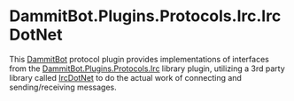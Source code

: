 ﻿# DammitBot.Plugins.Protocols.Irc.IrcDotNet

This [DammitBot](../DammitBot.Core/README.md) protocol plugin provides implementations of interfaces from
the [DammitBot.Plugins.Protocols.Irc](../DammitBot.Plugins.Protocols.Irc/README.md) library plugin,
utilizing a 3rd party library called [IrcDotNet](https://github.com/IrcDotNet/IrcDotNet) to do the actual
work of connecting and sending/receiving messages.